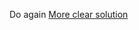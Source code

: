 Do again [More clear solution](https://github.com/aQuaYi/LeetCode-in-Go/blob/master/Algorithms/0438.find-all-anagrams-in-a-string/find-all-anagrams-in-a-string.go)
